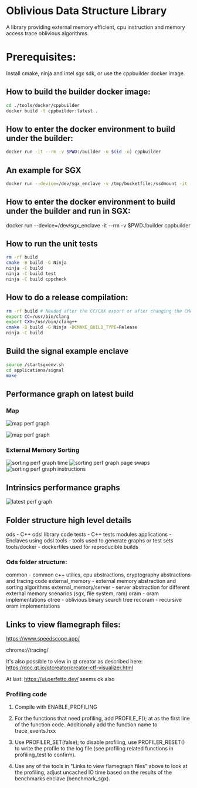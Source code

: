 # Oblivious Data Structure Library

A library providing external memory efficient, cpu instruction and memory access trace oblivious algorithms.

# Prerequisites:
Install cmake, ninja and intel sgx sdk, or use the cppbuilder docker image.

## How to build the builder docker image:
```bash
cd ./tools/docker/cppbuilder
docker build -t cppbuilder:latest .
```

## How to enter the docker environment to build under the builder:
```bash
docker run -it --rm -v $PWD:/builder -u $(id -u) cppbuilder
```

## An example for SGX
```bash
docker run --device=/dev/sgx_enclave -v /tmp/bucketfile:/ssdmount -it --rm -v $PWD:/builder cppbuilder
```

## How to enter the docker environment to build under the builder and run in SGX:
docker run --device=/dev/sgx_enclave -it --rm -v $PWD:/builder cppbuilder

## How to run the unit tests
```bash
rm -rf build
cmake -B build -G Ninja
ninja -C build
ninja -C build test
ninja -C build cppcheck
```

## How to do a release compilation:

```bash
rm -rf build # Needed after the CC/CXX export or after changing the CMAKE_BUILD_TYPE
export CC=/usr/bin/clang
export CXX=/usr/bin/clang++
cmake -B build -G Ninja -DCMAKE_BUILD_TYPE=Release
ninja -C build
```


## Build the signal example enclave
```bash
source /startsgxenv.sh
cd applications/signal
make
```

## Performance graph on latest build

### Map
![map perf graph](https://git.xtrm0.com/dsf/odsl/-/jobs/artifacts/main/raw/quality/graphs/perf.png?job=graphs)

![map perf graph](https://git.xtrm0.com/dsf/odsl/-/jobs/artifacts/main/raw/quality/graphs/perf-guidelines.png?job=graphs)


### External Memory Sorting
![sorting perf graph time](https://git.xtrm0.com/dsf/odsl/-/jobs/artifacts/main/raw/quality/graphs/sort_time.png?job=graphs)
![sorting perf graph page swaps](https://git.xtrm0.com/dsf/odsl/-/jobs/artifacts/main/raw/quality/graphs/sort_pages.png?job=graphs)
![sorting perf graph instructions](https://git.xtrm0.com/dsf/odsl/-/jobs/artifacts/main/raw/quality/graphs/sort_instr.png?job=graphs)

## Intrinsics performance graphs
![latest perf graph](https://git.xtrm0.com/dsf/odsl/-/jobs/artifacts/main/raw/quality/graphs/intrinsics.png?job=graphs)

## Folder structure high level details

ods - C++ odsl library code
tests - C++ tests modules
applications - Enclaves using odsl
tools - tools used to generate graphs or test sets
tools/docker - dockerfiles used for reproducible builds

### Ods folder structure:

common - common c++ utilies, cpu abstractions, cryptography abstractions and tracing code
external_memory - external memory abstraction and sorting algorithms
external_memory/server - server abstraction for different external memory scenarios (sgx, file system, ram)
oram - oram implementations
otree - oblivious binary search tree
recoram - recursive oram implementations


## Links to view flamegraph files:

https://www.speedscope.app/

chrome://tracing/

It's also possible to view in qt creator as described here: https://doc.qt.io/qtcreator/creator-ctf-visualizer.html

At last: https://ui.perfetto.dev/ seems ok also



### Profiling code

1) Compile with ENABLE_PROFILING

2) For the functions that need profiling, add PROFILE_F(); at as the first line of the function code. Additionally add the function name to trace_events.hxx

3) Use PROFILER_SET(false); to disable profiling, use PROFILER_RESET() to write the profile to the log file (see profiling related functions in profiling_test to confirm).

4) Use any of the tools in "Links to view flamegraph files" above to look at the profiling, adjust uncached IO time based on the results of the benchmarks enclave (benchmark_sgx).

